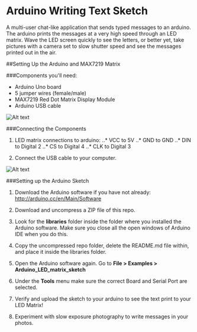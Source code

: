 Arduino Writing Text Sketch
============================
A multi-user chat-like application that sends typed messages to an arduino. The arduino prints the messages at a very high speed through an LED matrix. Wave the LED screen quickly to see the letters, or better yet, take pictures with a camera set to slow shutter speed and see the messages printed out in the air.


##Setting Up the Arduino and MAX7219 Matrix

###Components you'll need:
  * Arduino Uno board
  * 5 jumper wires (female/male)
  * MAX7219 Red Dot Matrix Display Module
  * Arduino USB cable

![Alt text](https://cloud.githubusercontent.com/assets/6833837/5483412/634e4080-863f-11e4-860d-e28800a4d49c.jpg)


###Connecting the Components

  1. LED matrix connections to arduino:
  ..* VCC to 5V
  ..* GND to GND
  ..* DIN to Digital 2
  ..* CS to Digital 4
  ..* CLK to Digital 3

  2. Connect the USB cable to your computer.

![Alt text](https://cloud.githubusercontent.com/assets/6833837/5483413/6be773ec-863f-11e4-8484-44e0983e2c5b.jpg)


###Setting up the Arduino Sketch

  1. Download the Arduino software if you have not already: http://arduino.cc/en/Main/Software

  2. Download and uncompress a ZIP file of this repo.

  3. Look for the **libraries** folder inside the folder where you installed the Arduino software. Make sure you close all the open windows of Arduino IDE when you do this.

  4. Copy the uncompressed repo folder, delete the README.md file within, and place it inside the libraries folder.

  5. Open the Arduino software again. Go to **File > Examples > Arduino_LED_matrix_sketch**

  6. Under the **Tools** menu make sure the correct Board and Serial Port are selected.

  7. Verify and upload the sketch to your arduino to see the text print to your LED Matrix!

  8. Experiment with slow exposure photography to write messages in your photos.
